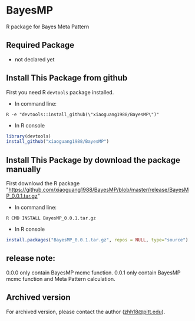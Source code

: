 # BayesMP
R package for Bayes Meta Pattern


## Required Package
* not declared yet

## Install This Package from github
First you need R `devtools` package installed.
* In command line:
```
R -e "devtools::install_github(\"xiaoguang1988/BayesMP\")"
```
* In R console
```R
library(devtools)
install_github("xiaoguang1988/BayesMP")
```


## Install This Package by download the package manually
First downlowd the R package "https://github.com/xiaoguang1988/BayesMP/blob/master/release/BayesMP_0.0.1.tar.gz"
* In command line:
```
R CMD INSTALL BayesMP_0.0.1.tar.gz
```
* In R console
```R
install.packages("BayesMP_0.0.1.tar.gz", repos = NULL, type="source")
```

## release note:
0.0.0 only contain BayesMP mcmc function.
0.0.1 only contain BayesMP mcmc function and Meta Pattern calculation.


## Archived version
For archived version, please contact the author (zhh18@pitt.edu).
